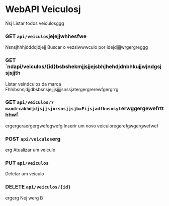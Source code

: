 # WebAPI Veiculosj
 Nsj
Listar todos veiculosggg
### GET `api/veiculos`jejejjwhhesfwe
Nsnsjhhhjddddjdjejj
Buscar o vezsiwwwculo por idejdjjjjwrgergreggg
### GET `ndapi/veiculos/{id}bsbshekmjjsjjejsbhjhehdjdnbhkujjwjndgsjsjsjjth
Listar veindculos da marca Fhhibsnnjdjjdbsbsnsjejjjsjjjjsnssjatergergrerewfgergrrg
### GET `api/veiculos/?mandrcabhdjdjsjjsjnrsnsjjsjb=Fijsjadfhnsnsyt`erwggergewefrtthhwf
ergergeraergergwefegwefg
Inserir um novo veiculoregerefgwgergwefwef
### POST `api/veiculos`erg
erg
Atualizar um veiculo
### PUT `api/veiculos`

Deletar um veiculo
### DELETE `api/veiculos/{id}`
ergerg
Nej
werg
B
